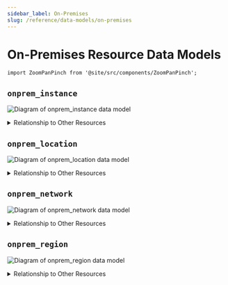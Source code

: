 ```yaml
---
sidebar_label: On-Premises
slug: /reference/data-models/on-premises
---
```


# On-Premises Resource Data Models

```mdx-code-block
import ZoomPanPinch from '@site/src/components/ZoomPanPinch';
```

## `onprem_instance`

<ZoomPanPinch>

![Diagram of onprem_instance data model](./img/onprem_instance.svg)

</ZoomPanPinch>

<details>
<summary>Relationship to Other Resources</summary>
<div>
<ZoomPanPinch>

![Diagram of onprem_instance relationship to other resources](./img/onprem_instance_relationships.svg)

</ZoomPanPinch>
</div>
</details>

## `onprem_location`

<ZoomPanPinch>

![Diagram of onprem_location data model](./img/onprem_location.svg)

</ZoomPanPinch>

<details>
<summary>Relationship to Other Resources</summary>
<div>
<ZoomPanPinch>

![Diagram of onprem_location relationship to other resources](./img/onprem_location_relationships.svg)

</ZoomPanPinch>
</div>
</details>

## `onprem_network`

<ZoomPanPinch>

![Diagram of onprem_network data model](./img/onprem_network.svg)

</ZoomPanPinch>

<details>
<summary>Relationship to Other Resources</summary>
<div>
<ZoomPanPinch>

![Diagram of onprem_network relationship to other resources](./img/onprem_network_relationships.svg)

</ZoomPanPinch>
</div>
</details>

## `onprem_region`

<ZoomPanPinch>

![Diagram of onprem_region data model](./img/onprem_region.svg)

</ZoomPanPinch>

<details>
<summary>Relationship to Other Resources</summary>
<div>
<ZoomPanPinch>

![Diagram of onprem_region relationship to other resources](./img/onprem_region_relationships.svg)

</ZoomPanPinch>
</div>
</details>
